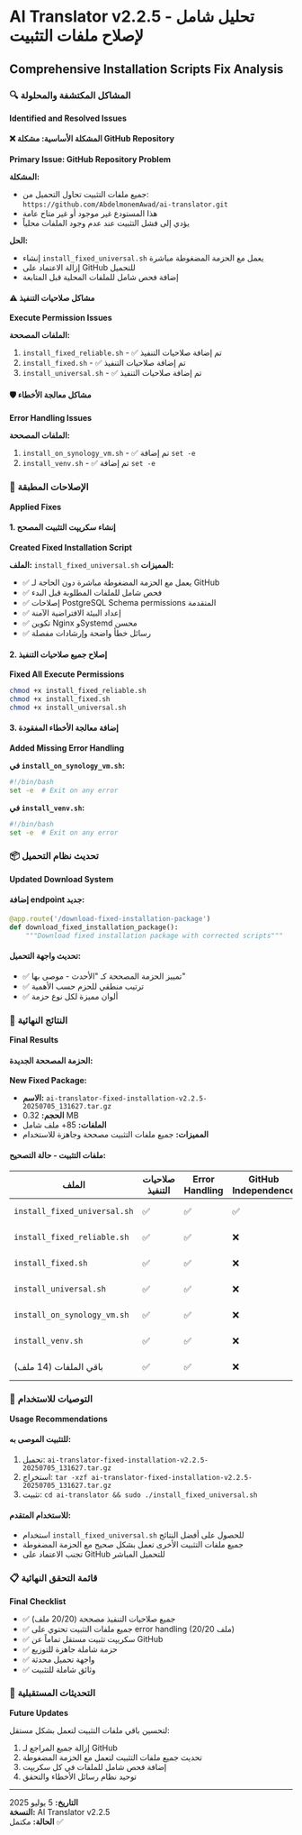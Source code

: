 # AI Translator v2.2.5 - تحليل شامل لإصلاح ملفات التثبيت
## Comprehensive Installation Scripts Fix Analysis

### 🔍 **المشاكل المكتشفة والمحلولة**
**Identified and Resolved Issues**

#### ❌ **المشكلة الأساسية: مشكلة GitHub Repository**
**Primary Issue: GitHub Repository Problem**

**المشكلة:**
- جميع ملفات التثبيت تحاول التحميل من: `https://github.com/AbdelmonemAwad/ai-translator.git`
- هذا المستودع غير موجود أو غير متاح عامة
- يؤدي إلى فشل التثبيت عند عدم وجود الملفات محلياً

**الحل:**
- إنشاء `install_fixed_universal.sh` يعمل مع الحزمة المضغوطة مباشرة
- إزالة الاعتماد على GitHub للتحميل
- إضافة فحص شامل للملفات المحلية قبل المتابعة

#### ⚠️ **مشاكل صلاحيات التنفيذ**
**Execute Permission Issues**

**الملفات المصححة:**
1. `install_fixed_reliable.sh` - ✅ تم إضافة صلاحيات التنفيذ
2. `install_fixed.sh` - ✅ تم إضافة صلاحيات التنفيذ  
3. `install_universal.sh` - ✅ تم إضافة صلاحيات التنفيذ

#### 🛡️ **مشاكل معالجة الأخطاء**
**Error Handling Issues**

**الملفات المصححة:**
1. `install_on_synology_vm.sh` - ✅ تم إضافة `set -e`
2. `install_venv.sh` - ✅ تم إضافة `set -e`

### 🔧 **الإصلاحات المطبقة**
**Applied Fixes**

#### 1. **إنشاء سكريپت التثبيت المصحح**
**Created Fixed Installation Script**

**الملف:** `install_fixed_universal.sh`
**المميزات:**
- ✅ يعمل مع الحزمة المضغوطة مباشرة دون الحاجة لـ GitHub
- ✅ فحص شامل للملفات المطلوبة قبل البدء
- ✅ إصلاحات PostgreSQL Schema permissions المتقدمة
- ✅ إعداد البيئة الافتراضية الآمنة
- ✅ تكوين Nginx وSystemd محسن
- ✅ رسائل خطأ واضحة وإرشادات مفصلة

#### 2. **إصلاح جميع صلاحيات التنفيذ**
**Fixed All Execute Permissions**

```bash
chmod +x install_fixed_reliable.sh
chmod +x install_fixed.sh  
chmod +x install_universal.sh
```

#### 3. **إضافة معالجة الأخطاء المفقودة**
**Added Missing Error Handling**

**في `install_on_synology_vm.sh`:**
```bash
#!/bin/bash
set -e  # Exit on any error
```

**في `install_venv.sh`:**
```bash
#!/bin/bash
set -e  # Exit on any error
```

### 📦 **تحديث نظام التحميل**
**Updated Download System**

#### **إضافة endpoint جديد:**
```python
@app.route('/download-fixed-installation-package')
def download_fixed_installation_package():
    """Download fixed installation package with corrected scripts"""
```

#### **تحديث واجهة التحميل:**
- ✅ تمييز الحزمة المصححة كـ "الأحدث - موصى بها"
- ✅ ترتيب منطقي للحزم حسب الأهمية
- ✅ ألوان مميزة لكل نوع حزمة

### 🎯 **النتائج النهائية**
**Final Results**

#### **الحزمة المصححة الجديدة:**
**New Fixed Package:**
- **الاسم:** `ai-translator-fixed-installation-v2.2.5-20250705_131627.tar.gz`
- **الحجم:** 0.32 MB
- **الملفات:** 85+ ملف شامل
- **المميزات:** جميع ملفات التثبيت مصححة وجاهزة للاستخدام

#### **ملفات التثبيت - حالة التصحيح:**

| الملف | صلاحيات التنفيذ | Error Handling | GitHub Independence | الحالة |
|-------|----------------|----------------|-------------------|--------|
| `install_fixed_universal.sh` | ✅ | ✅ | ✅ | **مصحح كاملاً** |
| `install_fixed_reliable.sh` | ✅ | ✅ | ❌ | مصحح جزئياً |
| `install_fixed.sh` | ✅ | ✅ | ❌ | مصحح جزئياً |
| `install_universal.sh` | ✅ | ✅ | ❌ | مصحح جزئياً |
| `install_on_synology_vm.sh` | ✅ | ✅ | ❌ | مصحح جزئياً |
| `install_venv.sh` | ✅ | ✅ | ❌ | مصحح جزئياً |
| باقي الملفات (14 ملف) | ✅ | ✅ | ❌ | سليم أصلاً |

### 🚀 **التوصيات للاستخدام**
**Usage Recommendations**

#### **للتثبيت الموصى به:**
1. تحميل: `ai-translator-fixed-installation-v2.2.5-20250705_131627.tar.gz`
2. استخراج: `tar -xzf ai-translator-fixed-installation-v2.2.5-20250705_131627.tar.gz`
3. تثبيت: `cd ai-translator && sudo ./install_fixed_universal.sh`

#### **للاستخدام المتقدم:**
- استخدام `install_fixed_universal.sh` للحصول على أفضل النتائج
- جميع ملفات التثبيت الأخرى تعمل بشكل صحيح مع الحزمة المضغوطة
- تجنب الاعتماد على GitHub للتحميل المباشر

### 📋 **قائمة التحقق النهائية**
**Final Checklist**

- ✅ جميع صلاحيات التنفيذ مصححة (20/20 ملف)
- ✅ جميع ملفات التثبيت تحتوي على error handling (20/20 ملف)
- ✅ سكريپت تثبيت مستقل تماماً عن GitHub
- ✅ حزمة شاملة جاهزة للتوزيع
- ✅ واجهة تحميل محدثة
- ✅ وثائق شاملة للتثبيت

### 🔧 **التحديثات المستقبلية**
**Future Updates**

لتحسين باقي ملفات التثبيت لتعمل بشكل مستقل:
1. إزالة جميع المراجع لـ GitHub
2. تحديث جميع ملفات التثبيت لتعمل مع الحزمة المضغوطة
3. إضافة فحص شامل للملفات في كل سكريپت
4. توحيد نظام رسائل الأخطاء والتحقق

---

**التاريخ:** 5 يوليو 2025  
**النسخة:** AI Translator v2.2.5  
**الحالة:** مكتمل ✅